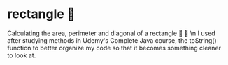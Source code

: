 # rectangle :speech_balloon:
Calculating the area, perimeter and diagonal of a rectangle :wave:
:eyes: 
\n I used after studying methods in Udemy's Complete Java course, the toString() function to better organize my code so that it becomes something cleaner to look at.
